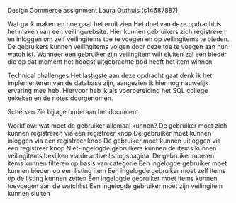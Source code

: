 Design Commerce assignment
Laura Outhuis (s14687887)

Wat ga ik maken en hoe gaat het eruit zien
Het doel van deze opdracht is het maken van een veilingwebsite. Hier kunnen gebruikers zich registreren en inloggen om zelf veilingitems toe te voegen en op veilingitems te bieden. De gebruikers kunnen veilingitems volgen door deze toe te voegen aan hun watchlist. Wanneer een gebruiker zijn veilingitem wilt sluiten zal een bieder die op dat moment het hoogst uitgebrachte bod heeft het item winnen. 

Technical challenges
Het lastigste aan deze opdracht gaat denk ik het implementeren van de database zijn, aangezien ik hier nog nauwelijk ervaring mee heb. Hiervoor heb ik als voorbereiding het SQL college gekeken en de notes doorgenomen. 

Schetsen
Zie bijlage onderaan het document

Workflow: wat moet de gebruiker allemaal kunnen?
De gebruiker moet zich kunnen registreren via een registreer knop
De gebruiker moet kunnen inloggen via een registreer knop
De gebruiker moet kunnen uitloggen via een registreer knop
Niet-ingelogde gebruikers kunnen de items kunnen veilingitems bekijken via de active listingspagina. 
De gebruiker moeten items kunnen filteren op basis van categorie
Een ingelogde gebruiker moet kunnen bieden op een listing item
Een ingelogde gebruiker moet zelf items op de listing kunnen zetten
Een ingelogde gebruiker moet items kunnen toevoegen aan de watchlist
Een ingelogde gebruiker moet zijn veilingitem kunnen sluiten 
